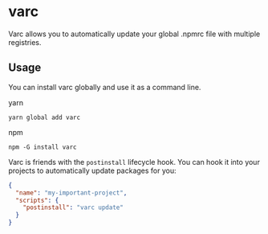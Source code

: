 # varc
Varc allows you to automatically update your global .npmrc file with multiple registries.

## Usage
You can install varc globally and use it as a command line.

yarn
```
yarn global add varc
```

npm
```
npm -G install varc
```

Varc is friends with the `postinstall` lifecycle hook.
You can hook it into your projects to automatically update packages for you:

```json
{
  "name": "my-important-project",
  "scripts": {
    "postinstall": "varc update"
  }
}
```